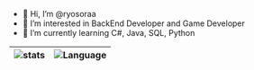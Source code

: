 - 👋 Hi, I’m @ryosoraa
- 👀 I’m interested in BackEnd Developer and Game Developer
- 🌱 I’m currently learning C#, Java, SQL, Python


| ![stats](https://github-readme-stats.vercel.app/api?username=ryosoraa&show_icons=true&theme=blue-green) | ![Language](https://github-readme-stats.vercel.app/api?username=ryosoraa&show_icons=true&theme=transparent) |
| ------------- | ------------- |

<!---
ryosoraa/ryosoraa is a ✨ special ✨ repository because its `README.md` (this file) appears on your GitHub profile.
You can click the Preview link to take a look at your changes.
--->
